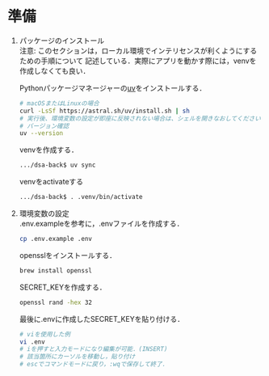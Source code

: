 # 準備
1. パッケージのインストール  
   注意: このセクションは，ローカル環境でインテリセンスが利くようにするための手順について
   記述している．実際にアプリを動かす際には，venvを作成しなくても良い．

   Pythonパッケージマネージャーの[uv](https://docs.astral.sh/uv/)をインストールする．
   ```bash
   # macOSまたはLinuxの場合
   curl -LsSf https://astral.sh/uv/install.sh | sh
   # 実行後、環境変数の設定が即座に反映されない場合は、シェルを開きなおしてください
   # バージョン確認
   uv --version
   ```

   venvを作成する．
   ```bash
   .../dsa-back$ uv sync
   ```

   venvをactivateする
   ```bash
   .../dsa-back$ . .venv/bin/activate
   ```

2. 環境変数の設定  
   .env.exampleを参考に，.envファイルを作成する．
   ```bash
   cp .env.example .env
   ```
   opensslをインストールする．
   ```bash
   brew install openssl
   ```
   SECRET_KEYを作成する．
   ```bash
   openssl rand -hex 32
   ```
   最後に.envに作成したSECRET_KEYを貼り付ける．
   ```bash
   # viを使用した例
   vi .env
   # iを押すと入力モードになり編集が可能．(INSERT)
   # 該当箇所にカーソルを移動し，貼り付け
   # escでコマンドモードに戻り，:wqで保存して終了．
   ```
   